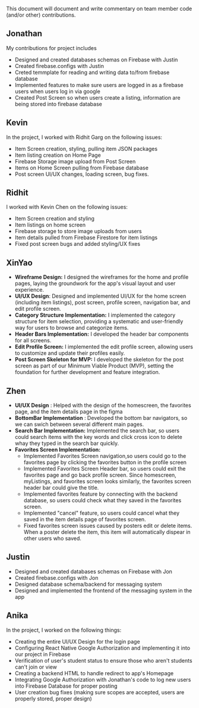 This document will document and write commentary on team member code (and/or other) contributions.

## Jonathan
My contributions for project includes
- Designed and created databases schemas on Firebase with Justin
- Created firebase.configs with Justin
- Creted temmplate for reading and writing data to/from firebase database
- Implemented features to make sure users are logged in as a firebase users when users log in via google
- Created Post Screen so when users create a listing, information are being stored into firebase database

## Kevin
In the project, I worked with Ridhit Garg on the following issues: 
- Item Screen creation, styling, pulling item JSON packages
- Item listing creation on Home Page
- Firebase Storage image upload from Post Screen
- Items on Home Screen pulling from Firebase database
- Post screen UI/UX changes, loading screen, bug fixes.

## Ridhit
I worked with Kevin Chen on the following issues:

- Item Screen creation and styling
- Item listings on home screen
- Firebase storage to store image uploads from users
- Item details pulled from Firebase Firestore for item listings
- Fixed post screen bugs and added styling/UX fixes

## XinYao
- **Wireframe Design:** I designed the wireframes for the home and profile pages, laying the groundwork for the app's visual layout and user experience.
- **UI/UX Design**: Designed and implemented UI/UX for the home screen (including item listings), post screen, profile screen, navigation bar, and edit profile screen.
- **Category Structure Implementation:** I implemented the category structure for item selection, providing a systematic and user-friendly way for users to browse and categorize items.
- **Header Bars Implementation:** I developed the header bar components for all screens.
- **Edit Profile Screen:** I implemented the edit profile screen, allowing users to customize and update their profiles easily.
- **Post Screen Skeleton for MVP:** I developed the skeleton for the post screen as part of our Minimum Viable Product (MVP), setting the foundation for further development and feature integration.


## Zhen
- **UI/UX Design** : Helped with the design of the homescreen, the favorites page, and the item details page in the figma
- **BottomBar Implementation** :  Developed the bottom bar navigators, so we can swich between several different main pages.
- **Search Bar Implementation:** Implemented the search bar, so users could search items with the key words and click cross icon to delete whay they typed in the search bar quickly.
- **Favorites Screen Implementation:**
  - Implemented Favorites Screen navigation,so users could go to the favorites page by clicking the favorites button in the profile screen
  - Implemented Favorites Screen Header bar, so users could exit the favorites page and go back profile screen. Since homescreen, myListings, and favorites screen looks similarly, the favorites screen header bar could give the title.
  - Implemented favorites feature by connecting with the backend database, so users could check what they saved in the favorites screen.
  - Implemented "cancel" feature, so users could cancel what they saved in the item details page of favorites screen.
  - Fixed favorites screen issues caused by posters edit or delete items. When a poster delete the item, this item will automatically dispear in other users who saved.

## Justin
- Designed and created databases schemas on Firebase with Jon
- Created firebase.configs with Jon
- Designed database schema/backend for messaging system
- Designed and implemented the frontend of the messaging system in the app


## Anika
In the project, I worked on the following things:
- Creating the entire UI/UX Design for the login page
- Configuring React Native Google Authorization and implementing it into our project in Firebase
- Verification of user's student status to ensure those who aren't students can't join or view
- Creating a backend HTML to handle redirect to app's Homepage
- Integrating Google Authorization with Jonathan's code to log new users into Firebase Database for proper posting
- User creation bug fixes (making sure scopes are accepted, users are properly stored, proper design)


